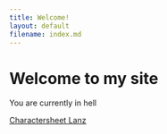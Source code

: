 ```yaml
---
title: Welcome!
layout: default
filename: index.md
---
```


# Welcome to my site

You are currently in hell

[Charactersheet Lanz](floridaman779.github.io/DnD_lanz)
